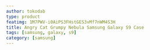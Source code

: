 ```yaml
---
author: tokodab
type: product
featimg: 1M7PWV-i0AiPS3FHstGES3vMf7nWM4S3H
title: Angry Cat Grumpy Nebula Samsung Galaxy S9 Case
tags: [samsung, galaxy, s9]
category: [samsung]
---
```

